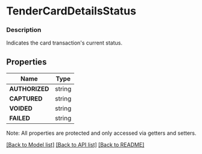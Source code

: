 # TenderCardDetailsStatus

### Description

Indicates the card transaction's current status.

## Properties
Name | Type
------------ | -------------
**AUTHORIZED** | string
**CAPTURED** | string
**VOIDED** | string
**FAILED** | string

Note: All properties are protected and only accessed via getters and setters.

[[Back to Model list]](../../README.md#documentation-for-models) [[Back to API list]](../../README.md#documentation-for-api-endpoints) [[Back to README]](../../README.md)

